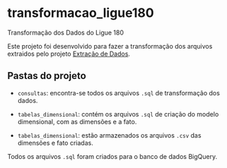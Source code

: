 # transformacao_ligue180
Transformação dos Dados do Ligue 180

Este projeto foi desenvolvido para fazer a transformação dos arquivos extraidos pelo projeto [Extração de Dados](https://github.com/thaisfelix20/transformacao_ligue180).

## Pastas do projeto

* `consultas`: encontra-se todos os arquivos `.sql` de transformação dos dados. 

* `tabelas_dimensional`: contém os arquivos `.sql` de criação do modelo dimensional, com as dimensões e a fato.

* `tabelas_dimensional`: estão armazenados os arquivos `.csv` das dimensões e fato criadas.

Todos os arquivos `.sql` foram criados para o banco de dados BigQuery.
